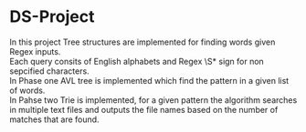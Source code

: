 # DS-Project
<body>
In this project Tree structures are implemented for finding words given Regex inputs.
</br>
Each query consits of English alphabets and Regex \S* sign for non sepcified characters.
</br>
In Phase one AVL tree is implemented which find the pattern in a given list of words.
</br>
In Pahse two Trie is implemented, for a given pattern the algorithm searches in multiple text files and outputs the file names based on the number of matches that are found.
</body>
